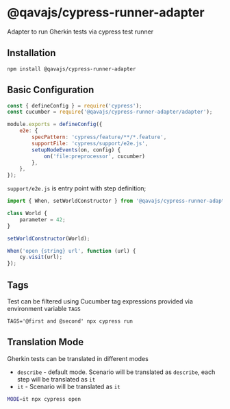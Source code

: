 # @qavajs/cypress-runner-adapter
Adapter to run Gherkin tests via cypress test runner

## Installation

```
npm install @qavajs/cypress-runner-adapter
```

## Basic Configuration

```javascript
const { defineConfig } = require('cypress');
const cucumber = require('@qavajs/cypress-runner-adapter/adapter');

module.exports = defineConfig({
    e2e: {
        specPattern: 'cypress/feature/**/*.feature',
        supportFile: 'cypress/support/e2e.js',
        setupNodeEvents(on, config) {
            on('file:preprocessor', cucumber)
        },
    },
});
```

`support/e2e.js` is entry point with step definition;

```javascript
import { When, setWorldConstructor } from '@qavajs/cypress-runner-adapter';

class World {
    parameter = 42;
}

setWorldConstructor(World);

When('open {string} url', function (url) {
    cy.visit(url);
});
```

## Tags
Test can be filtered using Cucumber tag expressions provided via environment variable `TAGS`
```
TAGS='@first and @second' npx cypress run
```

## Translation Mode
Gherkin tests can be translated in different modes
- `describe` - default mode. Scenario will be translated as `describe`, each step will be translated as `it`
- `it` - Scenario will be translated as `it`

```bash
MODE=it npx cypress open
```
